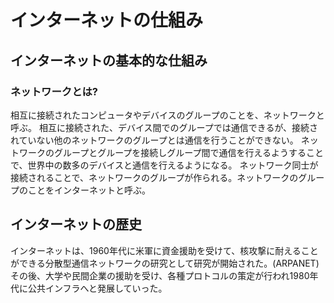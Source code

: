 # インターネットの仕組み

## インターネットの基本的な仕組み

### ネットワークとは?

相互に接続されたコンピュータやデバイスのグループのことを、ネットワークと呼ぶ。
相互に接続された、デバイス間でのグループでは通信できるが、接続されていない他のネットワークのグループとは通信を行うことができない。
ネットワークのグループとグループを接続しグループ間で通信を行えるようすることで、世界中の数多のデバイスと通信を行えるようになる。
ネットワーク同士が接続されることで、ネットワークのグループが作られる。ネットワークのグループのことをインターネットと呼ぶ。

## インターネットの歴史

インターネットは、1960年代に米軍に資金援助を受けて、核攻撃に耐えることができる分散型通信ネットワークの研究として研究が開始された。(ARPANET)
その後、大学や民間企業の援助を受け、各種プロトコルの策定が行われ1980年代に公共インフラへと発展していった。
